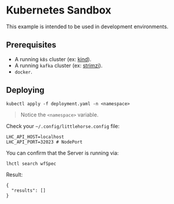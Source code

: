 # Kubernetes Sandbox

This example is intended to be used in development environments.

## Prerequisites

- A running `k8s` cluster (ex: [kind](https://kind.sigs.k8s.io/)).
- A running `kafka` cluster (ex: [strimzi](https://strimzi.io/quickstarts/)).
- `docker`.

## Deploying

```
kubectl apply -f deployment.yaml -n <namespace>
```

> Notice the `<namespace>` variable.

Check your `~/.config/littlehorse.config` file:

```
LHC_API_HOST=localhost
LHC_API_PORT=32023 # NodePort
```

You can confirm that the Server is running via:

```
lhctl search wfSpec
```

Result:

```
{
  "results": []
}
```
